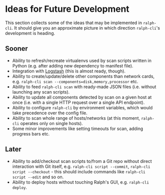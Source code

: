 # Ideas for Future Development

This section collects some of the ideas that may be implemented in
`ralph-cli`. It should give you an approximate picture in which direction
`ralph-cli`'s development is heading.

## Sooner

* Ability to refresh/recreate virtualenvs used by scan scripts written in Python
  (e.g. after adding new dependency to manifest file).
* Integration with [Logstash][logstash] (this is almost ready, though).
* Ability to create/update/delete other components than network cards,
  e.g. `ralph-cli scan --components=disk,memory,processor` etc.
* Ability to feed `ralph-cli scan` with ready-made JSON files (i.e. without
  launching any scan scripts).
* Ability to update all components detected by scan on a given host at once
  (i.e. with a single HTTP request over a single API endpoint).
* Ability to configure `ralph-cli` by environment variables, which would take
  precedence over the config file.
* Ability to scan whole range of hosts/networks (at this moment, `ralph-cli`
  operates only on single hosts).
* Some minor improvements like setting timeouts for scan, adding progress bars etc.

## Later

* Ability to add/checkout scan scripts to/from a Git repo without direct
  interaction with Git itself, e.g. `ralph-cli script --commit`,
  `ralph-cli script --checkout` - this should include commands like
  `ralph-cli script --edit` and so on.
* Ability to deploy hosts without touching Ralph's GUI, e.g. `ralph-cli deploy`.

[logstash]: https://www.elastic.co/products/logstash
